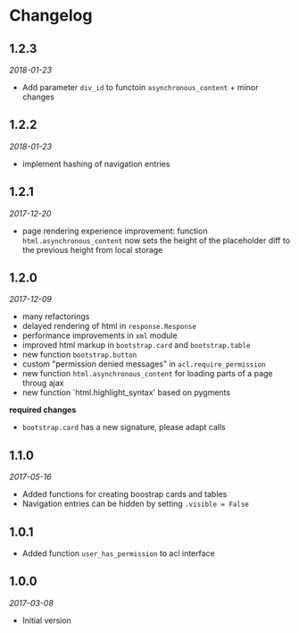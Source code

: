 # Changelog

## 1.2.3
*2018-01-23*

- Add parameter `div_id` to functoin `asynchronous_content` + minor changes


## 1.2.2
*2018-01-23*

- implement hashing of navigation entries 


## 1.2.1
*2017-12-20*

- page rendering experience improvement: function `html.asynchronous_content` now sets the height of the placeholder diff to the previous height from local storage


## 1.2.0
*2017-12-09*

- many refactorings
- delayed rendering of html in `response.Response`
- performance improvements in `xml` module
- improved html markup in `bootstrap.card` and `bootstrap.table`
- new function `bootstrap.button`
- custom "permission denied messages" in `acl.require_permission`
- new function `html.asynchronous_content` for loading parts of a page throug ajax
- new function `html.highlight_syntax' based on pygments

**required changes**

- `bootstrap.card` has a new signature, please adapt calls


## 1.1.0
*2017-05-16* 

- Added functions for creating boostrap cards and tables
- Navigation entries can be hidden by setting `.visible = False`


## 1.0.1

- Added function `user_has_permission` to acl interface


## 1.0.0
*2017-03-08* 

- Initial version

